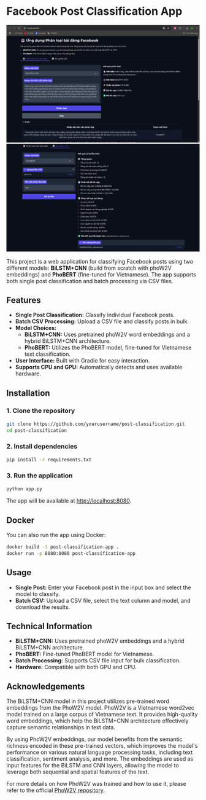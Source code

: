 # Facebook Post Classification App

![image](https://github.com/hson1709/Facebook_Post_Classification/blob/main/Single%20post.png)
![image](https://github.com/hson1709/Facebook_Post_Classification/blob/main/Batch%20processing.png)

This project is a web application for classifying Facebook posts using two different models: **BiLSTM+CNN** (build from scratch with phoW2V embeddings) and **PhoBERT** (fine-tuned for Vietnamese). The app supports both single post classification and batch processing via CSV files.

## Features

- **Single Post Classification:** Classify individual Facebook posts.
- **Batch CSV Processing:** Upload a CSV file and classify posts in bulk.
- **Model Choices:**
  - **BiLSTM+CNN:** Uses pretrained phoW2V word embeddings and a hybrid BiLSTM+CNN architecture.
  - **PhoBERT:** Utilizes the PhoBERT model, fine-tuned for Vietnamese text classification.
- **User Interface:** Built with Gradio for easy interaction.
- **Supports CPU and GPU:** Automatically detects and uses available hardware.

## Installation

### 1. Clone the repository

```bash
git clone https://github.com/yourusername/post-classification.git
cd post-classification
```

### 2. Install dependencies

```bash
pip install -r requirements.txt
```

### 3. Run the application

```bash
python app.py
```

The app will be available at [http://localhost:8080](http://localhost:8080).

## Docker

You can also run the app using Docker:

```bash
docker build -t post-classification-app .
docker run -p 8080:8080 post-classification-app
```


## Usage

- **Single Post:** Enter your Facebook post in the input box and select the model to classify.
- **Batch CSV:** Upload a CSV file, select the text column and model, and download the results.

## Technical Information

- **BiLSTM+CNN:** Uses pretrained phoW2V embeddings and a hybrid BiLSTM+CNN architecture.
- **PhoBERT:** Fine-tuned PhoBERT model for Vietnamese.
- **Batch Processing:** Supports CSV file input for bulk classification.
- **Hardware:** Compatible with both GPU and CPU.

## Acknowledgements

The BiLSTM+CNN model in this project utilizes pre-trained word embeddings from the PhoW2V model. PhoW2V is a Vietnamese word2vec model trained on a large corpus of Vietnamese text. It provides high-quality word embeddings, which help the BiLSTM+CNN architecture effectively capture semantic relationships in text data.

By using PhoW2V embeddings, our model benefits from the semantic richness encoded in these pre-trained vectors, which improves the model's performance on various natural language processing tasks, including text classification, sentiment analysis, and more. The embeddings are used as input features for the BiLSTM and CNN layers, allowing the model to leverage both sequential and spatial features of the text.

For more details on how PhoW2V was trained and how to use it, please refer to the official [PhoW2V repository](https://github.com/datquocnguyen/PhoW2V).
